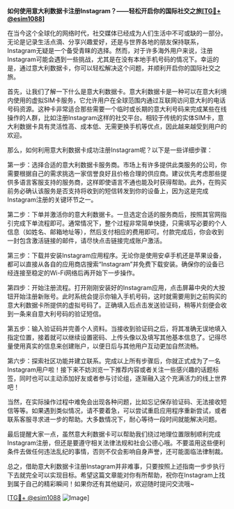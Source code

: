 **如何使用意大利数据卡注册Instagram？——轻松开启你的国际社交之旅[[TG💪+ @esim1088](https://t.me/s/esim1088)]**

在当今这个全球化的网络时代，社交媒体已经成为人们生活中不可或缺的一部分。无论是记录生活点滴、分享兴趣爱好，还是与世界各地的朋友保持联系，Instagram无疑是一个备受青睐的选择。然而，对于许多海外用户来说，注册Instagram可能会遇到一些挑战，尤其是在没有本地手机号码的情况下。幸运的是，通过意大利数据卡，你可以轻松解决这个问题，并顺利开启你的国际社交之旅。

首先，让我们了解一下什么是意大利数据卡。意大利数据卡是一种可以在意大利境内使用的虚拟SIM卡服务，它允许用户在全球范围内通过互联网访问意大利的电话号码资源。这种卡非常适合那些需要一个临时或长期的意大利号码来完成某些在线操作的人群，比如注册Instagram这样的社交平台。相较于传统的实体SIM卡，意大利数据卡具有灵活性高、成本低、无需更换手机等优点，因此越来越受到用户的欢迎。

那么，如何利用意大利数据卡成功注册Instagram呢？以下是一些详细步骤：

第一步：选择合适的意大利数据卡服务商。市场上有许多提供此类服务的公司，你需要根据自己的需求挑选一家信誉良好且价格合理的供应商。建议优先考虑那些提供多语言客服支持的服务商，这样即使语言不通也能及时获得帮助。此外，在购买前务必确认该服务是否支持将收到的短信转发到你的设备上，因为这是完成Instagram注册的关键环节之一。

第二步：下单并激活你的意大利数据卡。一旦选定合适的服务商后，按照其官网指引完成下单流程即可。通常情况下，整个过程非常简单快捷，只需填写必要的个人信息（如姓名、邮箱地址等），然后支付相应的费用即可。付款完成后，你会收到一封包含激活链接的邮件，请尽快点击链接完成账户激活。

第三步：下载并安装Instagram应用程序。无论你是使用安卓手机还是苹果设备，都可以直接从各自的应用商店搜索“Instagram”并免费下载安装。确保你的设备已经连接至稳定的Wi-Fi网络后再开始下一步操作。

第四步：开始注册流程。打开刚刚安装好的Instagram应用，点击屏幕中央的大按钮开始注册新账号。此时系统会提示你输入手机号码，这时就需要用到之前购买的意大利数据卡所提供的虚拟号码了。正确填入后点击发送验证码，稍等片刻便会收到一条来自意大利号码的验证短信。

第五步：输入验证码并完善个人资料。当接收到验证码之后，将其准确无误地填入指定位置，接着就可以继续设置密码、上传头像以及填写其他基本信息了。记得尽量使用真实的信息来创建账户，以便日后与其他用户互动更加自然流畅。

第六步：探索社区功能并建立联系。完成以上所有步骤后，你就正式成为了一名Instagram用户啦！接下来不妨浏览一下推荐内容或者关注一些感兴趣的话题标签，同时也可以主动添加好友或者参与讨论组，逐渐融入这个充满活力的线上世界吧！

当然，在实际操作过程中难免会出现各种问题，比如忘记保存验证码、无法接收短信等等。如果遇到类似情况，请不要着急，可以尝试重启应用程序重新尝试，或者联系客服寻求进一步的帮助。大多数情况下，耐心等待一段时间就能解决问题。

最后提醒大家一点，虽然意大利数据卡可以帮助我们绕过地理位置限制顺利完成Instagram注册，但还是要遵守相关法律法规和社会公德心哦。不要滥用这些便利条件去做任何违法乱纪的事情，否则不仅会影响自身声誉，还可能面临法律制裁。

总之，借助意大利数据卡注册Instagram并非难事，只要按照上述指南一步步执行下去就完全可以实现目标。希望这篇文章能对你有所帮助，祝你在Instagram上找到属于自己的精彩瞬间！如果你还有其他疑问，欢迎随时提问交流哦~

[[TG💪+ @esim1088](https://t.me/s/esim1088) ![Image](https://i.postimg.cc/4NQfJmqS/Snipaste-2025-05-13-00-14-12.png)]
